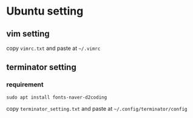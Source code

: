 # Ubuntu setting

## vim setting 
copy `vimrc.txt` and paste at `~/.vimrc`

## terminator setting 

### requirement 

    sudo apt install fonts-naver-d2coding


copy `terminator_setting.txt` and paste at `~/.config/terminator/config`
